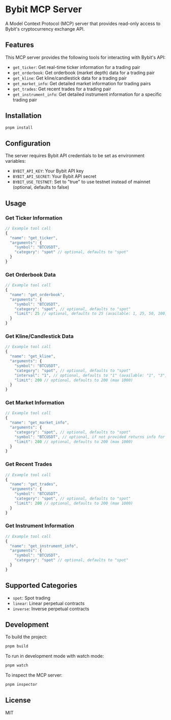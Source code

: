 # Bybit MCP Server

A Model Context Protocol (MCP) server that provides read-only access to Bybit's cryptocurrency exchange API.

## Features

This MCP server provides the following tools for interacting with Bybit's API:

- `get_ticker`: Get real-time ticker information for a trading pair
- `get_orderbook`: Get orderbook (market depth) data for a trading pair
- `get_kline`: Get kline/candlestick data for a trading pair
- `get_market_info`: Get detailed market information for trading pairs
- `get_trades`: Get recent trades for a trading pair
- `get_instrument_info`: Get detailed instrument information for a specific trading pair

## Installation

```bash
pnpm install
```

## Configuration

The server requires Bybit API credentials to be set as environment variables:

- `BYBIT_API_KEY`: Your Bybit API key
- `BYBIT_API_SECRET`: Your Bybit API secret
- `BYBIT_USE_TESTNET`: Set to "true" to use testnet instead of mainnet (optional, defaults to false)

## Usage

### Get Ticker Information

```typescript
// Example tool call
{
  "name": "get_ticker",
  "arguments": {
    "symbol": "BTCUSDT",
    "category": "spot" // optional, defaults to "spot"
  }
}
```

### Get Orderbook Data

```typescript
// Example tool call
{
  "name": "get_orderbook",
  "arguments": {
    "symbol": "BTCUSDT",
    "category": "spot", // optional, defaults to "spot"
    "limit": 25 // optional, defaults to 25 (available: 1, 25, 50, 100, 200)
  }
}
```

### Get Kline/Candlestick Data

```typescript
// Example tool call
{
  "name": "get_kline",
  "arguments": {
    "symbol": "BTCUSDT",
    "category": "spot", // optional, defaults to "spot"
    "interval": "1", // optional, defaults to "1" (available: "1", "3", "5", "15", "30", "60", "120", "240", "360", "720", "D", "M", "W")
    "limit": 200 // optional, defaults to 200 (max 1000)
  }
}
```

### Get Market Information

```typescript
// Example tool call
{
  "name": "get_market_info",
  "arguments": {
    "category": "spot", // optional, defaults to "spot"
    "symbol": "BTCUSDT", // optional, if not provided returns info for all symbols in the category
    "limit": 200 // optional, defaults to 200 (max 1000)
  }
}
```

### Get Recent Trades

```typescript
// Example tool call
{
  "name": "get_trades",
  "arguments": {
    "symbol": "BTCUSDT",
    "category": "spot", // optional, defaults to "spot"
    "limit": 200 // optional, defaults to 200 (max 1000)
  }
}
```

### Get Instrument Information

```typescript
// Example tool call
{
  "name": "get_instrument_info",
  "arguments": {
    "symbol": "BTCUSDT",
    "category": "spot" // optional, defaults to "spot"
  }
}
```

## Supported Categories

- `spot`: Spot trading
- `linear`: Linear perpetual contracts
- `inverse`: Inverse perpetual contracts

## Development

To build the project:

```bash
pnpm build
```

To run in development mode with watch mode:

```bash
pnpm watch
```

To inspect the MCP server:

```bash
pnpm inspector
```

## License

MIT
